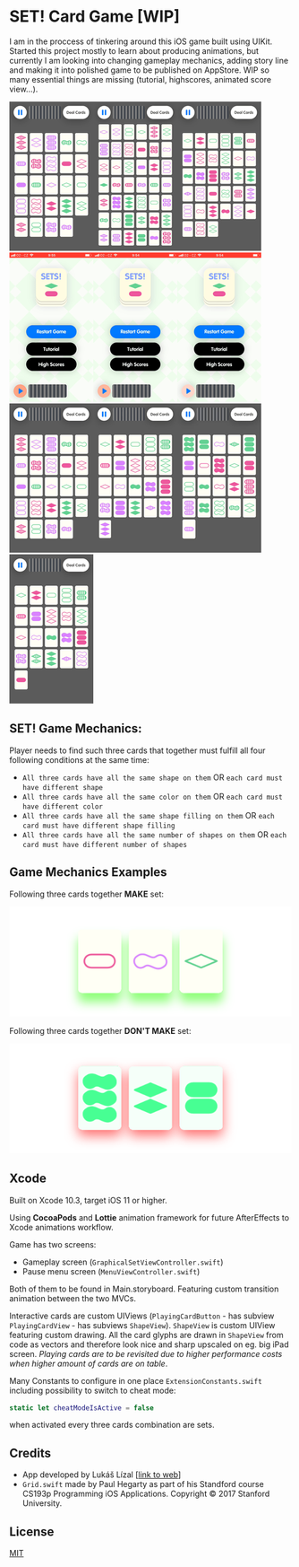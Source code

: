 # SET! Card Game [WIP]

I am in the proccess of tinkering around this iOS game built using UIKit. Started this project mostly to learn about producing animations, but currently I am looking into changing gameplay mechanics, adding story line and making it into polished game to be published on AppStore. WIP so many essential things are missing (tutorial, highscores, animated score view...).

![Game Demo](GIF/buttonPlay.gif)![Game Demo](GIF/dealCards.gif)![Game Demo](GIF/landscapeGame.gif)![Game Demo](GIF/landscapeMenu.gif)![Game Demo](GIF/logo.gif)![Game Demo](GIF/restart.gif)![Game Demo](GIF/shuffle.gif)![Game Demo](GIF/successMatch.gif)![Game Demo](GIF/transition.gif)![Game Demo](GIF/unsuccessfulMatch.gif)

## SET! Game Mechanics:

Player needs to find such three cards that together must fulfill all four following conditions at the same time:
 * ```All three cards have all the same shape on them``` OR ```each card must have different shape```
 * ```All three cards have all the same color on them``` OR ```each card must have different color```
 * ```All three cards have all the same shape filling on them``` OR ```each card must have different shape filling```
 * ```All three cards have all the same number of shapes on them``` OR ```each card must have different number of shapes```

## Game Mechanics Examples

Following three cards together **MAKE** set:

![Set](GIF/successfulSet.png)

Following three cards together **DON'T MAKE** set:

![Not a set](GIF/unsuccessfulSet.png)

## Xcode
Built on Xcode 10.3, target iOS 11 or higher.

Using **CocoaPods** and **Lottie** animation framework for future AfterEffects to Xcode animations workflow.

Game has two screens:
- Gameplay screen (```GraphicalSetViewController.swift```)
- Pause menu screen (```MenuViewController.swift```)

Both of them to be found in Main.storyboard. Featuring custom transition animation between the two MVCs.

Interactive cards are custom UIViews (```PlayingCardButton``` - has subview ```PlayingCardView``` - has subviews ```ShapeView```). ```ShapeView``` is custom UIView featuring custom drawing. All the card glyphs are drawn in ```ShapeView``` from code as vectors and therefore look nice and sharp upscaled on eg. big iPad screen. *Playing cards are to be revisited due to higher performance costs when higher amount of cards are on table*.

Many Constants to configure in one place ```ExtensionConstants.swift``` including possibility to switch to cheat mode:
```swift
static let cheatModeIsActive = false
```
when activated every three cards combination are sets.

## Credits

- App developed by Lukáš Lízal [[link to web](http://www.lukaslizal.com)]
- ```Grid.swift``` made by Paul Hegarty as part of his Standford course CS193p Programming iOS Applications. Copyright © 2017 Stanford University.

## License
[MIT](https://choosealicense.com/licenses/mit/)
